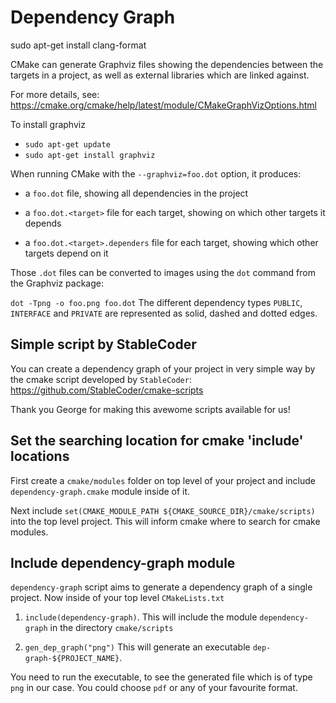 # Dependency Graph

sudo apt-get install clang-format


CMake can generate Graphviz files showing the dependencies between the targets in a project, as well as external libraries which are linked against.

For more details, see: https://cmake.org/cmake/help/latest/module/CMakeGraphVizOptions.html

To install graphviz

* `sudo apt-get update`
* `sudo apt-get install graphviz`

When running CMake with the `--graphviz=foo.dot` option, it produces:

* a `foo.dot` file, showing all dependencies in the project

* a `foo.dot.<target>` file for each target, showing on which other targets it depends

* a `foo.dot.<target>.dependers` file for each target, showing which other targets depend on it

Those `.dot` files can be converted to images using the `dot` command from the Graphviz package:

`dot -Tpng -o foo.png foo.dot`
The different dependency types `PUBLIC`, `INTERFACE` and `PRIVATE` are represented as solid, dashed and dotted edges.

## Simple script by **StableCoder**

You can create a dependency graph of your project in very simple way by the
cmake script developed by `StableCoder`: https://github.com/StableCoder/cmake-scripts

Thank you George for making this avewome scripts available for us!

## Set the searching location for cmake 'include' locations

First create a `cmake/modules` folder on top level of your project and include `dependency-graph.cmake`
module inside of it.

Next include `set(CMAKE_MODULE_PATH ${CMAKE_SOURCE_DIR}/cmake/scripts)` into the top level project. This will inform cmake where
to search for cmake modules.

## Include dependency-graph module

`dependency-graph` script aims to generate a dependency graph of a single project. Now inside of your top level `CMakeLists.txt`

1. `include(dependency-graph)`. This will include the module `dependency-graph` in the directory `cmake/scripts`

2. `gen_dep_graph("png")` This will generate an executable `dep-graph-${PROJECT_NAME}`.

You need to run the executable, to see the generated file which is of type `png` in our case. You could choose `pdf` or any of your favourite format.








